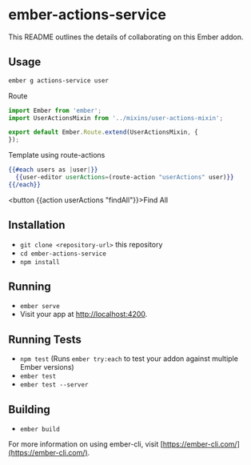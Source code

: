 # ember-actions-service

This README outlines the details of collaborating on this Ember addon.

## Usage

```bash
ember g actions-service user
```

Route

```js
import Ember from 'ember';
import UserActionsMixin from '../mixins/user-actions-mixin';

export default Ember.Route.extend(UserActionsMixin, {
});
```

Template using route-actions

```hbs
{{#each users as |user|}}
  {{user-editor userActions=(route-action "userActions" user)}}
{{/each}}
```

<button {{action userActions "findAll"}}>Find All</button>

## Installation

* `git clone <repository-url>` this repository
* `cd ember-actions-service`
* `npm install`

## Running

* `ember serve`
* Visit your app at [http://localhost:4200](http://localhost:4200).

## Running Tests

* `npm test` (Runs `ember try:each` to test your addon against multiple Ember versions)
* `ember test`
* `ember test --server`

## Building

* `ember build`

For more information on using ember-cli, visit [https://ember-cli.com/](https://ember-cli.com/).
